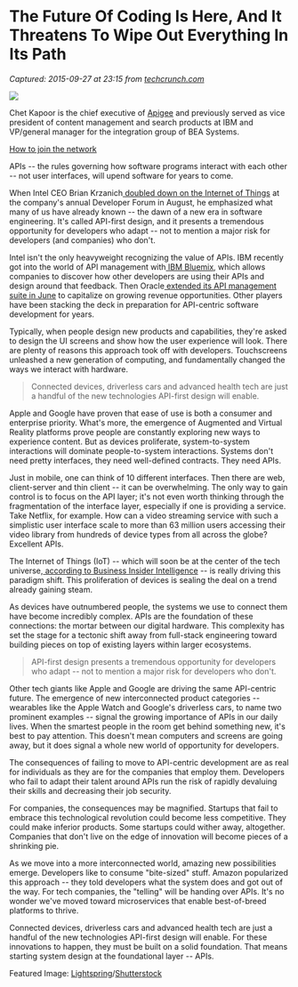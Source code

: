 # The Future Of Coding Is Here, And It Threatens To Wipe Out Everything In Its Path

_Captured: 2015-09-27 at 23:15 from [techcrunch.com](http://techcrunch.com/2015/09/27/the-future-of-coding-is-here-and-threatens-to-wipe-out-everything-in-its-path/)_

![](https://tctechcrunch2011.files.wordpress.com/2015/09/destroypath.jpg?w=738)

Chet Kapoor is the chief executive of [Apigee](http://apigee.com/) and previously served as vice president of content management and search products at IBM and VP/general manager for the integration group of BEA Systems.

[How to join the network](http://techcrunch.com/tc-network-submission-guidelines/)

APIs -- the rules governing how software programs interact with each other -- not user interfaces, will upend software for years to come.

When Intel CEO Brian Krzanich[ doubled down on the Internet of Things](http://www.thestreet.com/story/13259862/1/intel-stakes-future-on-internet-of-things-at-developers-forum.html) at the company's annual Developer Forum in August, he emphasized what many of us have already known -- the dawn of a new era in software engineering. It's called API-first design, and it presents a tremendous opportunity for developers who adapt -- not to mention a major risk for developers (and companies) who don't.

Intel isn't the only heavyweight recognizing the value of APIs. IBM recently got into the world of API management with[ IBM Bluemix](http://www.infoworld.com/article/2920792/apis/ibms-next-big-bluemix-move-api-management.html), which allows companies to discover how other developers are using their APIs and design around that feedback. Then Oracle[ extended its API management suite in June](http://www.programmableweb.com/news/oracles-api-management-portfolio-aims-digital-enterprise/press-release/2015/06/02) to capitalize on growing revenue opportunities. Other players have been stacking the deck in preparation for API-centric software development for years.

Typically, when people design new products and capabilities, they're asked to design the UI screens and show how the user experience will look. There are plenty of reasons this approach took off with developers. Touchscreens unleashed a new generation of computing, and fundamentally changed the ways we interact with hardware.

> Connected devices, driverless cars and advanced health tech are just a handful of the new technologies API-first design will enable.

Apple and Google have proven that ease of use is both a consumer and enterprise priority. What's more, the emergence of Augmented and Virtual Reality platforms prove people are constantly exploring new ways to experience content. But as devices proliferate, system-to-system interactions will dominate people-to-system interactions. Systems don't need pretty interfaces, they need well-defined contracts. They need APIs.

Just in mobile, one can think of 10 different interfaces. Then there are web, client-server and thin client -- it can be overwhelming. The only way to gain control is to focus on the API layer; it's not even worth thinking through the fragmentation of the interface layer, especially if one is providing a service. Take Netflix, for example. How can a video streaming service with such a simplistic user interface scale to more than 63 million users accessing their video library from hundreds of device types from all across the globe? Excellent APIs.

The Internet of Things (IoT) -- which will soon be at the center of the tech universe,[ according to Business Insider Intelligence](http://www.businessinsider.com/internet-of-everything-2015-bi-2014-12?op=1) -- is really driving this paradigm shift. This proliferation of devices is sealing the deal on a trend already gaining steam.

As devices have outnumbered people, the systems we use to connect them have become incredibly complex. APIs are the foundation of these connections: the mortar between our digital hardware. This complexity has set the stage for a tectonic shift away from full-stack engineering toward building pieces on top of existing layers within larger ecosystems.

> API-first design presents a tremendous opportunity for developers who adapt -- not to mention a major risk for developers who don't.

Other tech giants like Apple and Google are driving the same API-centric future. The emergence of new interconnected product categories -- wearables like the Apple Watch and Google's driverless cars, to name two prominent examples -- signal the growing importance of APIs in our daily lives. When the smartest people in the room get behind something new, it's best to pay attention. This doesn't mean computers and screens are going away, but it does signal a whole new world of opportunity for developers.

The consequences of failing to move to API-centric development are as real for individuals as they are for the companies that employ them. Developers who fail to adapt their talent around APIs run the risk of rapidly devaluing their skills and decreasing their job security.

For companies, the consequences may be magnified. Startups that fail to embrace this technological revolution could become less competitive. They could make inferior products. Some startups could wither away, altogether. Companies that don't live on the edge of innovation will become pieces of a shrinking pie.

As we move into a more interconnected world, amazing new possibilities emerge. Developers like to consume "bite-sized" stuff. Amazon popularized this approach -- they told developers what the system does and got out of the way. For tech companies, the "telling" will be handing over APIs. It's no wonder we've moved toward microservices that enable best-of-breed platforms to thrive.

Connected devices, driverless cars and advanced health tech are just a handful of the new technologies API-first design will enable. For these innovations to happen, they must be built on a solid foundation. That means starting system design at the foundational layer -- APIs.

Featured Image: [Lightspring](http://www.shutterstock.com/gallery-540784p1.html)/[Shutterstock](http://www.shutterstock.com)
